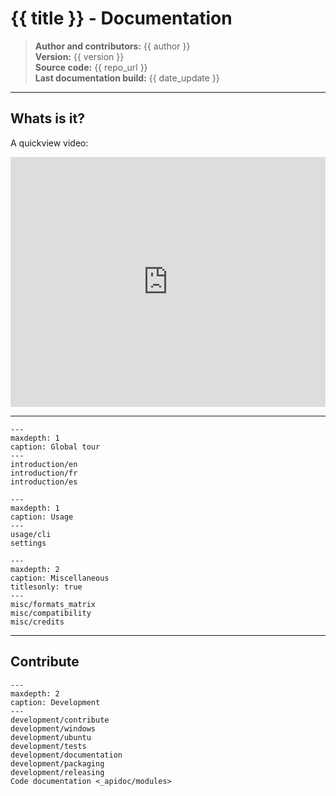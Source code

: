 # {{ title }} - Documentation

> **Author and contributors:** {{ author }}  
> **Version:** {{ version }}  
> **Source code:** {{ repo_url }}  
> **Last documentation build:** {{ date_update }}

----

## Whats is it?

A quickview video:

<iframe width="100%" height="400" src="https://www.youtube.com/embed/3d6xiInUXIU" title="YouTube video player" frameborder="0" allow="accelerometer; autoplay; clipboard-write; encrypted-media; gyroscope; picture-in-picture" allowfullscreen></iframe>

----

```{toctree}
---
maxdepth: 1
caption: Global tour
---
introduction/en
introduction/fr
introduction/es
```

```{toctree}
---
maxdepth: 1
caption: Usage
---
usage/cli
settings
```

```{toctree}
---
maxdepth: 2
caption: Miscellaneous
titlesonly: true
---
misc/formats_matrix
misc/compatibility
misc/credits
```

----

## Contribute

```{toctree}
---
maxdepth: 2
caption: Development
---
development/contribute
development/windows
development/ubuntu
development/tests
development/documentation
development/packaging
development/releasing
Code documentation <_apidoc/modules>
```
